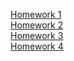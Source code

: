 [Homework 1]( https://hrytsivv.github.io/genius-homework/test.html ) <br>
[Homework 2]( https://hrytsivv.github.io/genius-homework/test.html ) <br>
[Homework 3]( https://hrytsivv.github.io/genius-homework/test.html ) <br>
[Homework 4]( https://hrytsivv.github.io/genius-homework/test.html ) <br>
